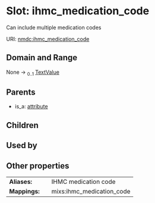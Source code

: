
# Slot: ihmc_medication_code


Can include multiple medication codes

URI: [nmdc:ihmc_medication_code](https://microbiomedata/meta/ihmc_medication_code)


## Domain and Range

None &#8594;  <sub>0..1</sub> [TextValue](TextValue.md)

## Parents

 *  is_a: [attribute](attribute.md)

## Children


## Used by


## Other properties

|  |  |  |
| --- | --- | --- |
| **Aliases:** | | IHMC medication code |
| **Mappings:** | | mixs:ihmc_medication_code |

